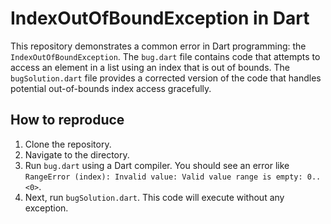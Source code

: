 # IndexOutOfBoundException in Dart

This repository demonstrates a common error in Dart programming: the `IndexOutOfBoundException`. The `bug.dart` file contains code that attempts to access an element in a list using an index that is out of bounds. The `bugSolution.dart` file provides a corrected version of the code that handles potential out-of-bounds index access gracefully.

## How to reproduce

1. Clone the repository.
2. Navigate to the directory.
3. Run `bug.dart` using a Dart compiler. You should see an error like `RangeError (index): Invalid value: Valid value range is empty: 0.. <0>`. 
4. Next, run `bugSolution.dart`. This code will execute without any exception.